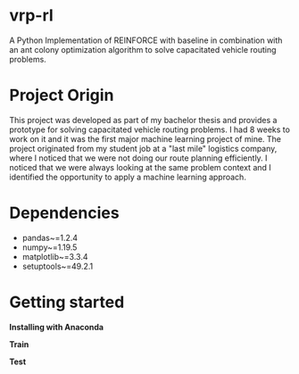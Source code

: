 # vrp-rl

A Python Implementation of REINFORCE with baseline in combination with an ant colony optimization algorithm to solve capacitated vehicle routing problems.

# Project Origin

This project was developed as part of my bachelor thesis and provides a prototype for solving capacitated vehicle routing problems. I had 8 weeks to work on it and it was the first major machine learning project of mine. The project originated from my student job at a "last mile" logistics company, where I noticed that we were not doing our route planning efficiently. I noticed that we were always looking at the same problem context and I identified the opportunity to apply a machine learning approach.

# Dependencies

- pandas~=1.2.4
- numpy~=1.19.5 
- matplotlib~=3.3.4
- setuptools~=49.2.1

# Getting started

**Installing with Anaconda**

**Train**

**Test**